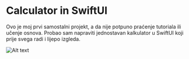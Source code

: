 # Calculator in SwiftUI

Ovo je moj prvi samostalni projekt, a da nije potpuno praćenje tutoriala ili učenje osnova. Probao sam napraviti jednostavan kalkulator u SwiftUI koji prije svega radi i lijepo izgleda.

<img
  src="/Users/stjepanstojcevic/Desktop/calc.png"
  alt="Alt text"
  title="Optional title"
  style="display: inline-block; margin: 0 auto; max-width: 300px">
